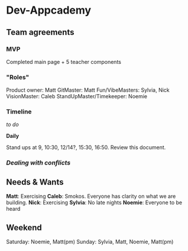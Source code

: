 # Dev-Appcademy

## Team agreements

### MVP

Completed main page + 5 teacher components

### "Roles"

Product owner: Matt
GitMaster: Matt
Fun/VibeMasters: Sylvia, Nick
VisionMaster: Caleb
StandUpMaster/Timekeeper: Noemie

### Timeline

*to do*

**Daily**

Stand ups at 9, 10:30, 12/14?, 15:30, 16:50.
Review this document.

### *Dealing with conflicts*

## Needs & Wants

**Matt**: Exercising
**Caleb**: Smokos. Everyone has clarity on what we are building.
**Nick**: Exercising
**Sylvia**: No late nights
**Noemie**: Everyone to be heard

## Weekend

Saturday: Noemie, Matt(pm)
Sunday: Sylvia, Matt, Noemie, Matt(pm)
